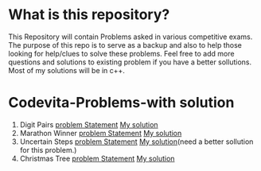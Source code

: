 # What is this repository?

This Repository will contain Problems asked in various competitive exams. The purpose of this repo is to serve as a backup and 
also to help those looking for help/clues to solve these problems.
Feel free to add more questions and solutions to existing problem if you have a better sollutions.  
Most of my solutions will be in c++.



# Codevita-Problems-with solution
1. Digit Pairs         [problem Statement](problems/digitpairs.md)        [My solution](solutions/digitpairs.cpp)
2. Marathon Winner     [problem Statement](problems/marathonwinner.md)    [My solution](solutions/marathonwinner.cpp)
3. Uncertain Steps     [problem Statement](problems/uncertainsteps.md)    [My solution](solutions/uncertainsteps.cpp)(need a better sollution for this problem.)
4. Christmas Tree         [problem Statement](problems/christmas_tree.md)        [My solution](solutions/christmas_tree.cpp)
